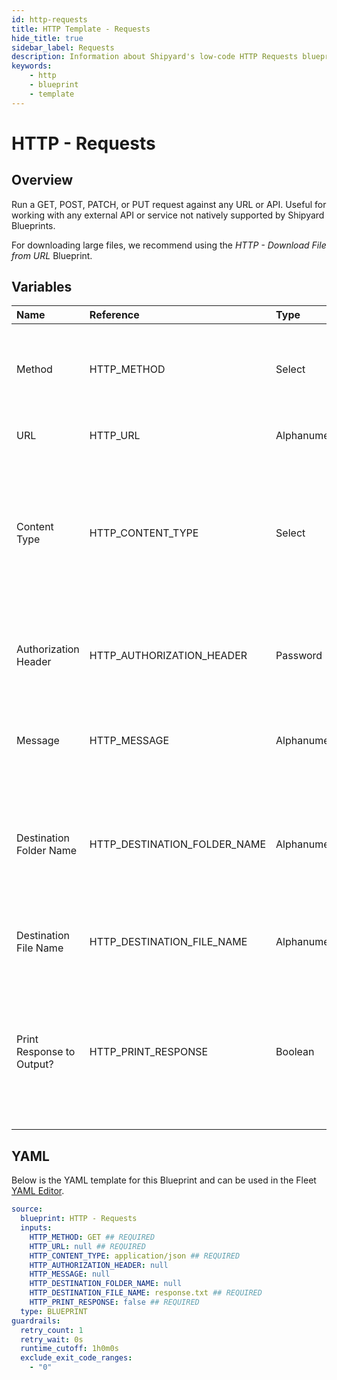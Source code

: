 ```yaml
---
id: http-requests
title: HTTP Template - Requests
hide_title: true
sidebar_label: Requests
description: Information about Shipyard's low-code HTTP Requests blueprint. Run a GET, POST, PATCH, or PUT request against any URL or API. 
keywords:
    - http
    - blueprint
    - template
---
```


# HTTP - Requests

## Overview
Run a GET, POST, PATCH, or PUT request against any URL or API. Useful for working with any external API or service not natively supported by Shipyard Blueprints.

For downloading large files, we recommend using the *HTTP - Download File from URL* Blueprint.

## Variables

| Name | Reference | Type | Required | Default | Options | Description |
|:-----|:----------|:-----|:---------|:--------|:--------|:------------|
| Method | HTTP_METHOD  | Select |:white_check_mark: | `GET` | `GET`,`POST`,`PUT`,`PATCH`, | Request method to use against the URL. Shipyard supports GET, POST, PUT, and PATCH. |
| URL | HTTP_URL  | Alphanumeric |:white_check_mark: | - | - | URL to run a request against. |
| Content Type | HTTP_CONTENT_TYPE  | Select |:white_check_mark: | `application/json` | `application/json`,`application/xml`,`text/plain`,`text/html`,`application/x-www-form-urlencoded`, | The type of content provided by the server. The API you run a request against may state that a specific content-type should be chosen. |
| Authorization Header | HTTP_AUTHORIZATION_HEADER  | Password |:heavy_minus_sign: | - | - | Credentials to access an API should be provided in the authorization header. |
| Message | HTTP_MESSAGE  | Alphanumeric |:heavy_minus_sign: | - | - | The data to be sent to the API. Also known as the body of the request. |
| Destination Folder Name | HTTP_DESTINATION_FOLDER_NAME  | Alphanumeric |:heavy_minus_sign: | - | - | The folder where the returned response should be stored. If left blank, defaults to the home directory. |
| Destination File Name | HTTP_DESTINATION_FILE_NAME  | Alphanumeric |:white_check_mark: | `response.txt` | - | The name of the file that the response should be generated to. |
| Print Response to Output? | HTTP_PRINT_RESPONSE  | Boolean |:white_check_mark: | `False` | - | If checked, the response will be printed to the log output in Shipyard. This is only recommended if the output is guaranteed to not have sensitive in it. |


## YAML
Below is the YAML template for this Blueprint and can be used in the Fleet [YAML Editor](../../reference/fleets/yaml-editor.md).
```yaml
source:
  blueprint: HTTP - Requests
  inputs:
    HTTP_METHOD: GET ## REQUIRED
    HTTP_URL: null ## REQUIRED
    HTTP_CONTENT_TYPE: application/json ## REQUIRED
    HTTP_AUTHORIZATION_HEADER: null 
    HTTP_MESSAGE: null 
    HTTP_DESTINATION_FOLDER_NAME: null 
    HTTP_DESTINATION_FILE_NAME: response.txt ## REQUIRED
    HTTP_PRINT_RESPONSE: false ## REQUIRED
  type: BLUEPRINT
guardrails:
  retry_count: 1
  retry_wait: 0s
  runtime_cutoff: 1h0m0s
  exclude_exit_code_ranges:
    - "0"
```

